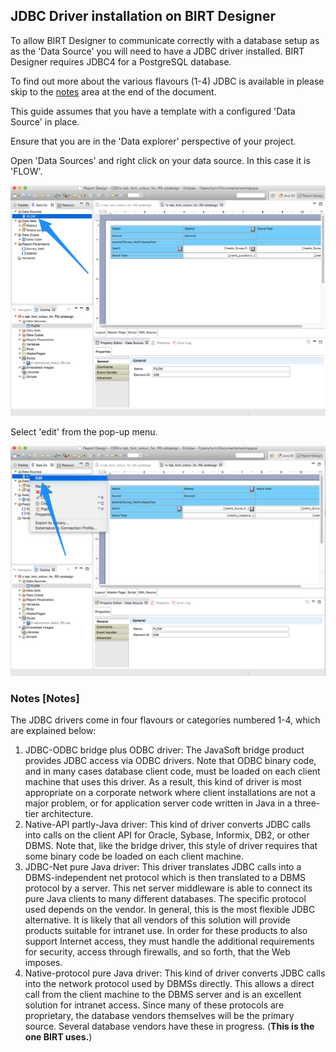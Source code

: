 ## JDBC Driver installation on BIRT Designer

To allow BIRT Designer to communicate correctly with a database setup as as the 'Data Source' you will need to have a JDBC driver installed.  BIRT Designer requires JDBC4 for a PostgreSQL database.

To find out more about the various flavours (1-4) JDBC is available in please skip to the [notes](#Notes) area at the end of the document.

This guide assumes that you have a template with a configured 'Data Source' in place.

Ensure that you are in the 'Data explorer' perspective of your project.

Open 'Data Sources' and right click on your data source.  In this case it is 'FLOW'.

![Select Data Source](https://raw.githubusercontent.com/akvo/akvo-reporting/master/Documentation/tutorials/JDBC_Driver_for_BIRT/img/10.png?raw=true "Data Source")

Select 'edit' from the pop-up menu.

![Edit](https://raw.githubusercontent.com/akvo/akvo-reporting/master/Documentation/tutorials/JDBC_Driver_for_BIRT/img/20.png?raw=true "edit")























### Notes [Notes]

The JDBC drivers come in four flavours or categories numbered 1-4, which are explained below:

1.  JDBC-ODBC bridge plus ODBC driver: The JavaSoft bridge product provides JDBC access via ODBC drivers. Note that ODBC binary code, and in many cases database client code, must be loaded on each client machine that uses this driver. As a result, this kind of driver is most appropriate on a corporate network where client installations are not a major problem, or for application server code written in Java in a three-tier architecture.
2.  Native-API partly-Java driver: This kind of driver converts JDBC calls into calls on the client API for Oracle, Sybase, Informix, DB2, or other DBMS. Note that, like the bridge driver, this style of driver requires that some binary code be loaded on each client machine.
3.  JDBC-Net pure Java driver: This driver translates JDBC calls into a DBMS-independent net protocol which is then translated to a DBMS protocol by a server. This net server middleware is able to connect its pure Java clients to many different databases. The specific protocol used depends on the vendor. In general, this is the most flexible JDBC alternative. It is likely that all vendors of this solution will provide products suitable for intranet use. In order for these products to also support Internet access, they must handle the additional requirements for security, access through firewalls, and so forth, that the Web imposes.
4.  Native-protocol pure Java driver: This kind of driver converts JDBC calls into the network protocol used by DBMSs directly. This allows a direct call from the client machine to the DBMS server and is an excellent solution for intranet access. Since many of these protocols are proprietary, the database vendors themselves will be the primary source. Several database vendors have these in progress. (**This is the one BIRT uses.**)

